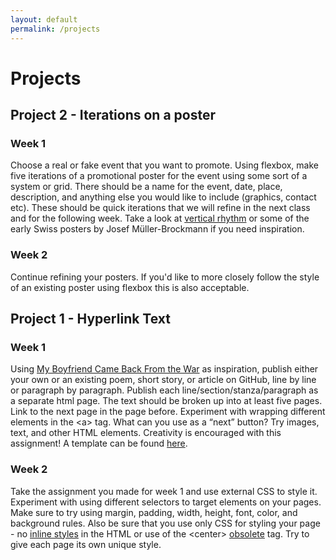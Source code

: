 ```yaml
---
layout: default
permalink: /projects
---
```


# Projects

## Project 2 - Iterations on a poster 

### Week 1

Choose a real or fake event that you want to promote. Using flexbox, make five iterations of a promotional poster for the event using some sort of a system or grid. There should be a name for the event, date, place, description, and anything else you would like to include (graphics, contact etc). These should be quick iterations that we will refine in the next class and for the following week. Take a look at [vertical rhythm](http://verticalrhythm.org/) or some of the early Swiss posters by Josef Müller-Brockmann if you need inspiration.

### Week 2

Continue refining your posters. If you'd like to more closely follow the style of an existing poster using flexbox this is also acceptable.

## Project 1 - Hyperlink Text 

### Week 1

Using [My Boyfriend Came Back From the War](http://www.teleportacia.org/war/) as inspiration, publish either your own or an existing poem, short story, or article on GitHub, line by line or paragraph by paragraph. Publish each line/section/stanza/paragraph as a separate html page. The text should be broken up into at least five pages. Link to the next page in the page before. Experiment with wrapping different elements in the \<a\> tag. What can you use as a “next” button? Try images, text, and other HTML elements. Creativity is encouraged with this assignment! A template can be found [here](https://github.com/wdbasics/assignment_1_template).

### Week 2

Take the assignment you made for week 1 and use external CSS to style it. Experiment with using different selectors to target elements on your pages. Make sure to try using margin, padding, width, height, font, color, and background rules. Also be sure that you use only CSS for styling your page - no [inline styles](https://www.lifewire.com/avoid-inline-styles-for-css-3466846) in the HTML or use of the \<center\> [obsolete](https://developer.mozilla.org/en-US/docs/Web/HTML/Element/center) tag. Try to give each page its own unique style.